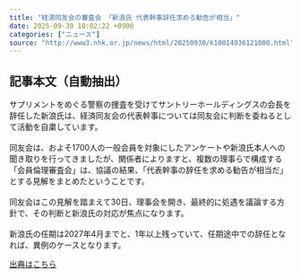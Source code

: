 ```yaml
---
title: "経済同友会の審査会 「新浪氏 代表幹事辞任求める勧告が相当」"
date: 2025-09-30 10:02:22 +0900
categories: ["ニュース"]
source: "http://www3.nhk.or.jp/news/html/20250930/k10014936121000.html"
---
```


## 記事本文（自動抽出）
<div><div class="body-text">
										<p>サプリメントをめぐる警察の捜査を受けてサントリーホールディングスの会長を辞任した新浪氏は、経済同友会の代表幹事については同友会に判断を委ねるとして活動を自粛しています。<br><br>同友会は、およそ1700人の一般会員を対象にしたアンケートや新浪氏本人への聞き取りを行ってきましたが、関係者によりますと、複数の理事らで構成する「会員倫理審査会」は、協議の結果、「代表幹事の辞任を求める勧告が相当だ」とする見解をまとめたということです。<br><br>同友会はこの見解を踏まえて30日、理事会を開き、最終的に処遇を議論する方針で、その判断と新浪氏の対応が焦点になります。<br><br>新浪氏の任期は2027年4月までと、1年以上残っていて、任期途中での辞任となれば、異例のケースとなります。</p>
								</div>
							</div>

[出典はこちら](http://www3.nhk.or.jp/news/html/20250930/k10014936121000.html)
